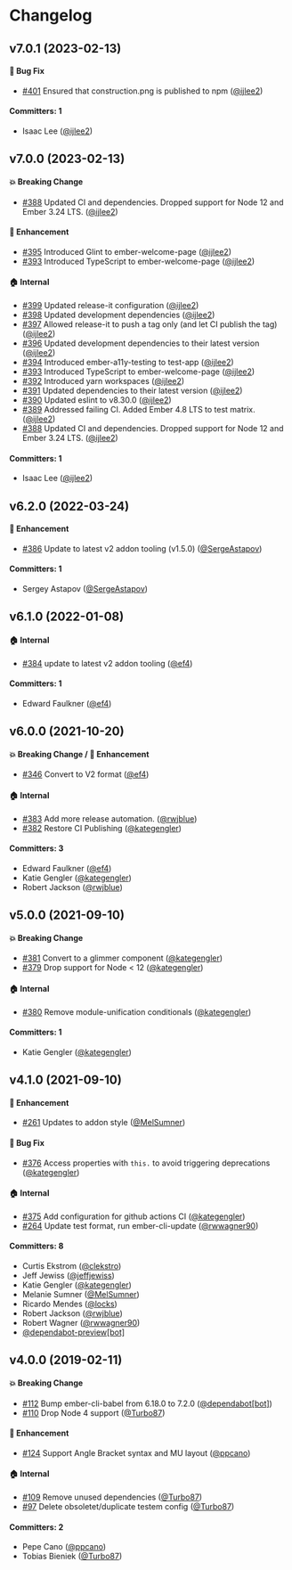 # Changelog


## v7.0.1 (2023-02-13)

#### :bug: Bug Fix
* [#401](https://github.com/ember-cli/ember-welcome-page/pull/401) Ensured that construction.png is published to npm ([@ijlee2](https://github.com/ijlee2))

#### Committers: 1
- Isaac Lee ([@ijlee2](https://github.com/ijlee2))


## v7.0.0 (2023-02-13)

#### :boom: Breaking Change
* [#388](https://github.com/ember-cli/ember-welcome-page/pull/388) Updated CI and dependencies. Dropped support for Node 12 and Ember 3.24 LTS. ([@ijlee2](https://github.com/ijlee2))

#### :rocket: Enhancement
* [#395](https://github.com/ember-cli/ember-welcome-page/pull/395) Introduced Glint to ember-welcome-page ([@ijlee2](https://github.com/ijlee2))
* [#393](https://github.com/ember-cli/ember-welcome-page/pull/393) Introduced TypeScript to ember-welcome-page ([@ijlee2](https://github.com/ijlee2))

#### :house: Internal
* [#399](https://github.com/ember-cli/ember-welcome-page/pull/399) Updated release-it configuration ([@ijlee2](https://github.com/ijlee2))
* [#398](https://github.com/ember-cli/ember-welcome-page/pull/398) Updated development dependencies ([@ijlee2](https://github.com/ijlee2))
* [#397](https://github.com/ember-cli/ember-welcome-page/pull/397) Allowed release-it to push a tag only (and let CI publish the tag) ([@ijlee2](https://github.com/ijlee2))
* [#396](https://github.com/ember-cli/ember-welcome-page/pull/396) Updated development dependencies to their latest version ([@ijlee2](https://github.com/ijlee2))
* [#394](https://github.com/ember-cli/ember-welcome-page/pull/394) Introduced ember-a11y-testing to test-app ([@ijlee2](https://github.com/ijlee2))
* [#393](https://github.com/ember-cli/ember-welcome-page/pull/393) Introduced TypeScript to ember-welcome-page ([@ijlee2](https://github.com/ijlee2))
* [#392](https://github.com/ember-cli/ember-welcome-page/pull/392) Introduced yarn workspaces ([@ijlee2](https://github.com/ijlee2))
* [#391](https://github.com/ember-cli/ember-welcome-page/pull/391) Updated dependencies to their latest version ([@ijlee2](https://github.com/ijlee2))
* [#390](https://github.com/ember-cli/ember-welcome-page/pull/390) Updated eslint to v8.30.0 ([@ijlee2](https://github.com/ijlee2))
* [#389](https://github.com/ember-cli/ember-welcome-page/pull/389) Addressed failing CI. Added Ember 4.8 LTS to test matrix. ([@ijlee2](https://github.com/ijlee2))
* [#388](https://github.com/ember-cli/ember-welcome-page/pull/388) Updated CI and dependencies. Dropped support for Node 12 and Ember 3.24 LTS. ([@ijlee2](https://github.com/ijlee2))

#### Committers: 1
- Isaac Lee ([@ijlee2](https://github.com/ijlee2))


## v6.2.0 (2022-03-24)

#### :rocket: Enhancement
* [#386](https://github.com/ember-cli/ember-welcome-page/pull/386) Update to latest v2 addon tooling (v1.5.0) ([@SergeAstapov](https://github.com/SergeAstapov))

#### Committers: 1
- Sergey Astapov ([@SergeAstapov](https://github.com/SergeAstapov))


## v6.1.0 (2022-01-08)

#### :house: Internal
* [#384](https://github.com/ember-cli/ember-welcome-page/pull/384) update to latest v2 addon tooling ([@ef4](https://github.com/ef4))

#### Committers: 1
- Edward Faulkner ([@ef4](https://github.com/ef4))


## v6.0.0 (2021-10-20)

#### :boom: Breaking Change / :rocket: Enhancement
* [#346](https://github.com/ember-cli/ember-welcome-page/pull/346) Convert to V2 format ([@ef4](https://github.com/ef4))

#### :house: Internal
* [#383](https://github.com/ember-cli/ember-welcome-page/pull/383) Add more release automation. ([@rwjblue](https://github.com/rwjblue))
* [#382](https://github.com/ember-cli/ember-welcome-page/pull/382) Restore CI Publishing ([@kategengler](https://github.com/kategengler))

#### Committers: 3
- Edward Faulkner ([@ef4](https://github.com/ef4))
- Katie Gengler ([@kategengler](https://github.com/kategengler))
- Robert Jackson ([@rwjblue](https://github.com/rwjblue))


## v5.0.0 (2021-09-10)

#### :boom: Breaking Change
* [#381](https://github.com/ember-cli/ember-welcome-page/pull/381) Convert to a glimmer component ([@kategengler](https://github.com/kategengler))
* [#379](https://github.com/ember-cli/ember-welcome-page/pull/379) Drop support for Node < 12 ([@kategengler](https://github.com/kategengler))

#### :house: Internal
* [#380](https://github.com/ember-cli/ember-welcome-page/pull/380) Remove module-unification conditionals ([@kategengler](https://github.com/kategengler))

#### Committers: 1
- Katie Gengler ([@kategengler](https://github.com/kategengler))


## v4.1.0 (2021-09-10)

#### :rocket: Enhancement
* [#261](https://github.com/ember-cli/ember-welcome-page/pull/261) Updates to addon style ([@MelSumner](https://github.com/MelSumner))

#### :bug: Bug Fix
* [#376](https://github.com/ember-cli/ember-welcome-page/pull/376) Access properties with `this.` to avoid triggering deprecations ([@kategengler](https://github.com/kategengler))

#### :house: Internal
* [#375](https://github.com/ember-cli/ember-welcome-page/pull/375) Add configuration for github actions CI ([@kategengler](https://github.com/kategengler))
* [#264](https://github.com/ember-cli/ember-welcome-page/pull/264) Update test format, run ember-cli-update ([@rwwagner90](https://github.com/rwwagner90))

#### Committers: 8
- Curtis Ekstrom ([@clekstro](https://github.com/clekstro))
- Jeff Jewiss ([@jeffjewiss](https://github.com/jeffjewiss))
- Katie Gengler ([@kategengler](https://github.com/kategengler))
- Melanie Sumner ([@MelSumner](https://github.com/MelSumner))
- Ricardo Mendes ([@locks](https://github.com/locks))
- Robert Jackson ([@rwjblue](https://github.com/rwjblue))
- Robert Wagner ([@rwwagner90](https://github.com/rwwagner90))
- [@dependabot-preview[bot]](https://github.com/apps/dependabot-preview)


## v4.0.0 (2019-02-11)

#### :boom: Breaking Change
* [#112](https://github.com/ember-cli/ember-welcome-page/pull/112) Bump ember-cli-babel from 6.18.0 to 7.2.0 ([@dependabot[bot]](https://github.com/apps/dependabot))
* [#110](https://github.com/ember-cli/ember-welcome-page/pull/110) Drop Node 4 support ([@Turbo87](https://github.com/Turbo87))

#### :rocket: Enhancement
* [#124](https://github.com/ember-cli/ember-welcome-page/pull/124) Support Angle Bracket syntax and MU layout ([@ppcano](https://github.com/ppcano))

#### :house: Internal
* [#109](https://github.com/ember-cli/ember-welcome-page/pull/109) Remove unused dependencies ([@Turbo87](https://github.com/Turbo87))
* [#97](https://github.com/ember-cli/ember-welcome-page/pull/97) Delete obsoletet/duplicate testem config ([@Turbo87](https://github.com/Turbo87))

#### Committers: 2
- Pepe Cano ([@ppcano](https://github.com/ppcano))
- Tobias Bieniek ([@Turbo87](https://github.com/Turbo87))

